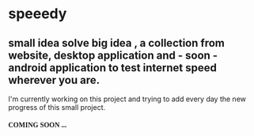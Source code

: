 # speeedy

<h2> small idea solve big idea , a collection from website, desktop application and - soon - android application to test internet speed wherever you are. </h1>

I'm currently working on this project and trying to add every day the new progress of this small project.

<h4 style="font-family: 'Rubik Wet Paint', serif">COMING SOON ...</h2>
